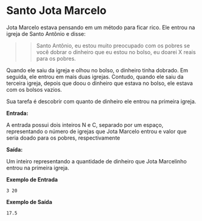 # Santo Jota Marcelo

Jota Marcelo estava pensando em um método para ficar rico. Ele entrou na igreja de Santo Antônio e disse: 


>>Santo Antônio, eu estou muito preocupado com os pobres se você dobrar o dinheiro que eu estou no bolso, eu doarei X reais para os pobres.

Quando ele saiu da igreja e olhou no bolso, o dinheiro tinha dobrado. Em seguida, ele entrou em mais duas igrejas. Contudo, quando ele saiu da terceira igreja, depois que doou o dinheiro que estava no bolso, ele estava com os bolsos vazios.

Sua tarefa é descobrir com quanto de dinheiro ele entrou na primeira igreja.



**Entrada:** 

A entrada possui dois inteiros N e C, separado por um espaço, representando o número de igrejas que Jota Marcelo entrou e valor que seria doado para os pobres, respectivamente


**Saída:** 

Um inteiro representando a quantidade de dinheiro que Jota Marcelinho entrou na primeira igreja.


**Exemplo de Entrada**

```
3 20
```


**Exemplo de Saída**

```
17.5
```


